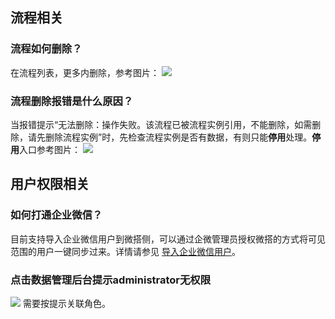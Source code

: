 ## 流程相关
[](id:que1)
### 流程如何删除？
在流程列表，更多内删除，参考图片：
![](https://qcloudimg.tencent-cloud.cn/raw/2e5ad8adcd06c98b87bcc274a4452c89.png)

[](id:que2)
### 流程删除报错是什么原因？
当报错提示“无法删除：操作失败。该流程已被流程实例引用，不能删除，如需删除，请先删除流程实例”时，先检查流程实例是否有数据，有则只能**停用**处理。**停用**入口参考图片：
![](https://qcloudimg.tencent-cloud.cn/raw/e9185f3764dc945b78c2ffc0b95b7864.png)

## 用户权限相关
[](id:que3)
### 如何打通企业微信？
目前支持导入企业微信用户到微搭侧，可以通过企微管理员授权微搭的方式将可见范围的用户一键同步过来。详情请参见 [导入企业微信用户](https://cloud.tencent.com/document/product/1301/67263)。 


[](id:que4)
### 点击数据管理后台提示administrator无权限
![](https://qcloudimg.tencent-cloud.cn/raw/de3825e39f819bf67ceaee422d076359.png)
需要按提示关联角色。
